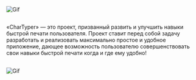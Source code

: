 ![Gif](https://github.com/TimofeyBelikov/media/raw/main/CharTyperr/Logo-curved.gif)
##
«CharTyper» — это проект, призванный развить и улучшить навыки быстрой печати пользователя. Проект ставит перед собой задачу разработать и реализовать максимально простое и удобное приложение, дающее возможность пользователю совершенствовать свои навыки быстрой печати когда и где ему удобно!
##
![Gif](https://github.com/TimofeyBelikov/media/raw/main/CharTyperr/Typer-medium-curved.gif)
